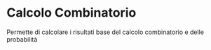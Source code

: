 # Calcolo Combinatorio
Permette di calcolare i risultati base del calcolo combinatorio e delle probabilità
